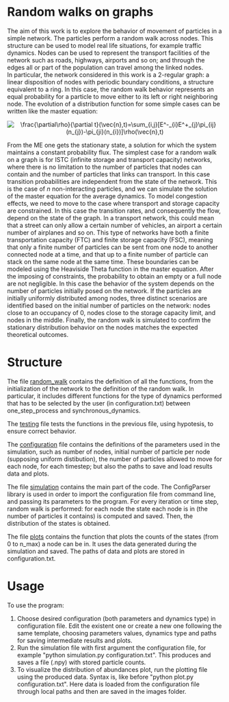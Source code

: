 # Random walks on graphs
The aim of this work is to explore the behavior of movement of particles in a simple network. The particles perform a random walk across nodes. This structure can be used to model real life situations, for example traffic dynamics. Nodes can be used to represent the transport facilities of the network such as roads, highways, airports and so on; and through the edges all or part of the population can travel among the linked nodes.<br/> 
In particular, the network considered in this work is a 2-regular graph: a linear disposition of nodes with periodic boundary conditions, a structure equivalent to a ring. In this case, the random walk behavior represents an equal probability for a particle to move either to its left or right neighboring node. The evolution of a distribution function for some simple cases can be written like the master equation: <br /> 

<p align="center">
<img src="https://latex.codecogs.com/svg.image?\frac{\partial\rho}{\partial&space;t}(\vec{n},t)=\sum_{i,j}[E^-_{i}E^&plus;_{j}\pi_{ij}(n_{j})-\pi_{ji}(n_{i})]\rho(\vec{n},t)" title="\frac{\partial\rho}{\partial t}(\vec{n},t)=\sum_{i,j}[E^-_{i}E^+_{j}\pi_{ij}(n_{j})-\pi_{ji}(n_{i})]\rho(\vec{n},t)" />
</p>

From the ME one gets the stationary state, a solution for which the system maintains a constant probability flux.
The simplest case for a random walk on a graph is for ISTC (infinite storage and transport capacity) networks, where there is no limitation to the number of particles that nodes can contain and the number of particles that links can transport. In this case transition probabilities are independent from the state of the network. This is the case of $n$ non-interacting particles, and we can simulate the solution of the master equation for the average dynamics.
To model congestion effects, we need to move to the case where transport and storage capacity are constrained. In this case the transition rates, and consequently the flow, depend on the state of the graph. In a transport network, this could mean that a street can only allow a certain number of vehicles, an airport a certain number of airplanes and so on. 
This type of networks have both a finite transportation capacity (FTC) and finite
storage capacity (FSC), meaning that only a finite number of particles can be sent from
one node to another connected node at a time, and that up to a finite number of particle
can stack on the same node at the same time.
These boundaries can be modeled using the Heaviside Theta function in the master equation.
After the imposing of constraints, the probability to obtain an empty or a full node are not negligible. In this case the behavior of the system depends on the number of particles initially posed on the network.
If the particles are initially uniformly distributed among nodes, three distinct scenarios are identified based on the initial number of particles on the network: nodes close to an occupancy of $0$, nodes close to the storage capacity limit, and nodes in the middle. Finally, the random walk is simulated to confirm the stationary distribution behavior on the nodes matches the expected theoretical outcomes.


# Structure
The file [random_walk](https://github.com/daliamanfrin/Random-walks-on-graphs/blob/main/random_walk.py) contains the definition of all the functions, from the initialization of the network to the definition of the random walk. In particular, it includes different functions for the type of dynamics performed that has to be selected by the user (in configuration.txt) between one_step_process and synchronous_dynamics. 

The [testing](https://github.com/daliamanfrin/Random-walks-on-graphs/blob/main/testing.py) file tests the functions in the previous file, using hypotesis, to ensure correct behavior.

The [configuration](https://github.com/daliamanfrin/Random-walks-on-graphs/blob/main/configuration.txt) file contains the definitions of the parameters used in the simulation, such as number of nodes, initial number of particle per node (supposing uniform distibution), the number of particles allowed to move for each node, for each timestep; but also the paths to save and load results data and plots. 

The file [simulation](https://github.com/daliamanfrin/Random-walks-on-graphs/blob/main/simulation.py) contains the main part of the code. The ConfigParser library is used in order to import the configuration file from command line, and passing its parameters to the program. For every iteration or time step, random walk is performed: for each node the state each node is in (the number of particles it contains) is computed and saved. Then, the distribution of the states is obtained. 

The file [plots](https://github.com/daliamanfrin/Random-walks-on-graphs/blob/main/plots.py) contains the function that plots the counts of the states (from 0 to n_max) a node can be in. It uses the data generated during the simulation and saved. The paths of data and plots are stored in configuration.txt. 


# Usage
To use the program:
1. Choose desired configuration (both parameters and dynamics type) in configuration file. Edit the existent one or create a new one following the same template, choosing parameters values, dynamics type and paths for saving intermediate results and plots.
2. Run the simulation file with first argument the configuration file, for example "python simulation.py configuration.txt". This produces and saves a file (.npy) with stored particle counts.
4. To visualize the distribution of abundances plot, run the plotting file using the produced data. Syntax is, like before "python plot.py configuration.txt". Here data is loaded from the configuration file through local paths and then are saved in the images folder.
